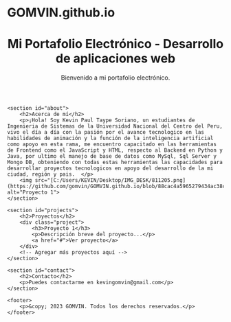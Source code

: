 # GOMVIN.github.io


<html lang="en">
<head>
    <meta charset="UTF-8">
    <meta name="viewport" content="width=device-width, initial-scale=1.0">
    <link rel="stylesheet" href="styles.css">
    <title>Mi Portafolio Electrónico - Desarrollo de aplicaciones web</title>
</head>
<body>
    <header>
        <h1>Mi Portafolio Electrónico - Desarrollo de aplicaciones web</h1>
        <p>Bienvenido a mi portafolio electrónico.</p>
    </header>


    
    <section id="about">
        <h2>Acerca de mí</h2>
        <p>¡Hola! Soy Kevin Paul Taype Soriano, un estudiantes de Ingenieria de Sistemas de la Universidad Nacional del Centro del Peru, vivo el día a día con la pasión por el avance tecnologico en las habilidades de animación y la función de la inteligencia artificial como apoyo en esta rama, me encuentro capacitado en las herramientas de Frontend como el JavaScript y HTML, respecto al Backend en Python y Java, por ultimo el manejo de base de datos como MySql, Sql Server y Mongo DB, obteniendo con todas estas herramientas las capacidades para desarrollar proyectos tecnologicos en apoyo del desarrollo de la mi ciudad, región y pais.  </p>
        <img src="[C:/Users/KEVIN/Desktop/IMG_DESK/811205.png](https://github.com/gomvin/GOMVIN.github.io/blob/88cac4a5965279434ac38cdaf746257f8538ac89/811205.png)" alt="Proyecto 1">
    </section>

    <section id="projects">
        <h2>Proyectos</h2>
        <div class="project">
            <h3>Proyecto 1</h3>
            <p>Descripción breve del proyecto...</p>
            <a href="#">Ver proyecto</a>
        </div>
        <!-- Agregar más proyectos aquí -->
    </section>

    <section id="contact">
        <h2>Contacto</h2>
        <p>Puedes contactarme en kevingomvin@gmail.com</p>
    </section>

    <footer>
        <p>&copy; 2023 GOMVIN. Todos los derechos reservados.</p>
    </footer>
</body>
</html>
